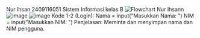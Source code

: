 Nur Ihsan 2409116051 Sistem Informasi kelas B
![Flowchart Nur Ihsann](https://github.com/user-attachments/assets/844b908a-6cc3-433e-a40f-8485230ca38a)
![image](https://github.com/user-attachments/assets/be15715c-e748-46dd-ba8b-db50805baa67)
![image](https://github.com/user-attachments/assets/b9452014-719e-4005-89d3-d61d4f5843dd)
Kode 1-2 (Login):
Nama = input("Masukkan Nama: ")
NIM = input("Masukkan NIM: ")
Penjelasan: Meminta dan menyimpan nama dan NIM pengguna.
